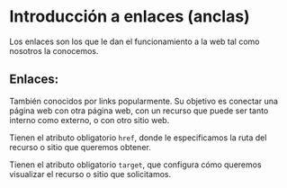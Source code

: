 # Introducción a enlaces (anclas)

Los enlaces son los que le dan el funcionamiento a la web tal como nosotros la conocemos.

## Enlaces:
También conocidos por links popularmente. Su objetivo es conectar una página web con otra página web, con un recurso que puede ser tanto interno como externo, o con otro sitio web.

Tienen el atributo obligatorio ``href``, donde le especificamos la ruta del recurso o sitio que queremos obtener.

Tienen el atributo obligatorio ``target``, que configura cómo queremos visualizar el recurso o sitio que solicitamos.



